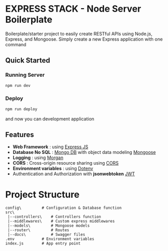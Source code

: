 # EXPRESS STACK - Node Server Boilerplate

Boilerplate/starter project to easily create RESTful APIs using Node.js, Express, and Mongoose.
Simply create a new Express application with one command

## Quick Started

### Running Server

```bash
npm run dev
```

### Deploy 
```bash
npm run deploy
```

and now you can development application

## Features

- **Web Framework** : using [Express JS](https://expressjs.com/)
- **Database No SQL** : [Mongo DB](https://www.mongodb.com/) with object data modeling [Mongoose](https://mongoosejs.com/)
- **Logging** : using [Morgan](https://www.npmjs.com/package/morgan)
- **CORS** : Cross-origin resource sharing using [CORS](https://www.npmjs.com/package/cors)
- **Environment variables** : using [Dotenv](https://www.npmjs.com/package/dotenv)
- Authentication and Authorization with **jsonwebtoken** [JWT](https://www.npmjs.com/package/jsonwebtoken)

# Project Structure

```
config\         # Configuration & Database function
src\
 |--controllers\    # Controllers function
 |--middlewares\    # Custom express middlewares
 |--models\         # Mongoose models
 |--router\         # Routes
 |--docs\           # Swagger files
.env            # Environment variables
index.js        # App entry point
```
